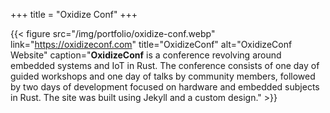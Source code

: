 +++
title = "Oxidize Conf"
+++

{{< figure src="/img/portfolio/oxidize-conf.webp" link="https://oxidizeconf.com" title="OxidizeConf" alt="OxidizeConf Website" caption="**OxidizeConf** is a conference revolving around embedded systems and IoT in Rust. The conference consists of one day of guided workshops and one day of talks by community members, followed by two days of development focused on hardware and embedded subjects in Rust. The site was built using Jekyll and a custom design." >}}
